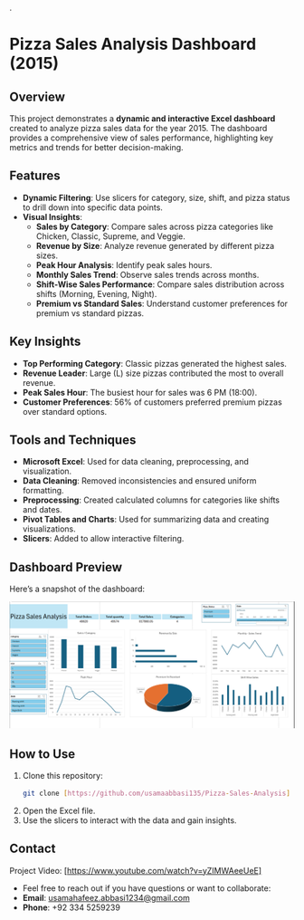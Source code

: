 .
# Pizza Sales Analysis Dashboard (2015)

## Overview
This project demonstrates a **dynamic and interactive Excel dashboard** created to analyze pizza sales data for the year 2015. The dashboard provides a comprehensive view of sales performance, highlighting key metrics and trends for better decision-making.

## Features
- **Dynamic Filtering**: Use slicers for category, size, shift, and pizza status to drill down into specific data points.
- **Visual Insights**:
  - **Sales by Category**: Compare sales across pizza categories like Chicken, Classic, Supreme, and Veggie.
  - **Revenue by Size**: Analyze revenue generated by different pizza sizes.
  - **Peak Hour Analysis**: Identify peak sales hours.
  - **Monthly Sales Trend**: Observe sales trends across months.
  - **Shift-Wise Sales Performance**: Compare sales distribution across shifts (Morning, Evening, Night).
  - **Premium vs Standard Sales**: Understand customer preferences for premium vs standard pizzas.

## Key Insights
- **Top Performing Category**: Classic pizzas generated the highest sales.
- **Revenue Leader**: Large (L) size pizzas contributed the most to overall revenue.
- **Peak Sales Hour**: The busiest hour for sales was 6 PM (18:00).
- **Customer Preferences**: 56% of customers preferred premium pizzas over standard options.

## Tools and Techniques
- **Microsoft Excel**: Used for data cleaning, preprocessing, and visualization.
- **Data Cleaning**: Removed inconsistencies and ensured uniform formatting.
- **Preprocessing**: Created calculated columns for categories like shifts and dates.
- **Pivot Tables and Charts**: Used for summarizing data and creating visualizations.
- **Slicers**: Added to allow interactive filtering.

## Dashboard Preview
Here’s a snapshot of the dashboard:

![Pizza Sales Analysis Dashboard](Pizza_Sales_Dashboard.png)

## How to Use
1. Clone this repository:
   ```bash
   git clone [https://github.com/usamaabbasi135/Pizza-Sales-Analysis]
2. Open the Excel file.
3. Use the slicers to interact with the data and gain insights.
## Contact
Project Video: [https://www.youtube.com/watch?v=yZIMWAeeUeE]
- Feel free to reach out if you have questions or want to collaborate:
- **Email**: usamahafeez.abbasi1234@gmail.com
- **Phone**: +92 334 5259239
